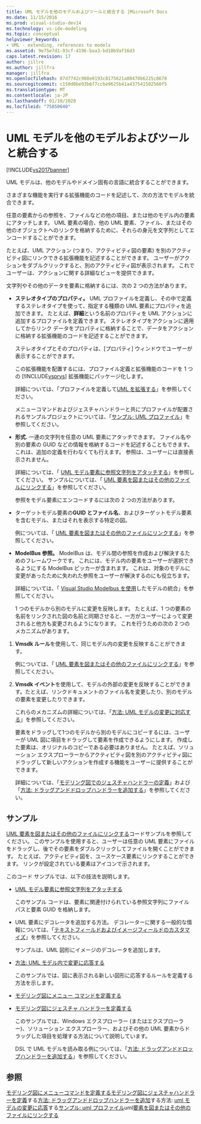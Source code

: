 ```yaml
---
title: UML モデルを他のモデルおよびツールと統合する |Microsoft Docs
ms.date: 11/15/2016
ms.prod: visual-studio-dev14
ms.technology: vs-ide-modeling
ms.topic: conceptual
helpviewer_keywords:
- UML - extending, references to models
ms.assetid: 9e75e7d1-93cf-4196-baa3-bd10b9af16d3
caps.latest.revision: 17
author: jillre
ms.author: jillfra
manager: jillfra
ms.openlocfilehash: 87d7742c988e0193c8175621a08478b6225c8670
ms.sourcegitcommit: c150d0be93b6f7ccbe9625b41a437541502560f5
ms.translationtype: MT
ms.contentlocale: ja-JP
ms.lasthandoff: 01/10/2020
ms.locfileid: "75850640"
---
```

# <a name="integrate-uml-models-with-other-models-and-tools"></a>UML モデルを他のモデルおよびツールと統合する
[!INCLUDE[vs2017banner](../includes/vs2017banner.md)]

UML モデルは、他のモデルやドメイン固有の言語に統合することができます。

 さまざまな機能を実行する拡張機能のコードを記述して、次の方法でモデルを統合できます。

 任意の要素からの参照を、ファイルなどの他の項目、または他のモデル内の要素にアタッチします。
UML 要素の場合、他の UML 要素、ファイル、またはその他のオブジェクトへのリンクを格納するために、それらの身元を文字列としてエンコードすることができます。

 たとえば、UML アクション (つまり、アクティビティ図の要素) を別のアクティビティ図にリンクできる拡張機能を記述することができます。 ユーザーがアクションをダブルクリックすると、別のアクティビティ図が表示されます。 これでユーザーは、アクションに関する詳細なビューを提供できます。

 文字列やその他のデータを要素に格納するには、次の 2 つの方法があります。

- **ステレオタイプのプロパティ。** UML プロファイルを定義し、その中で定義するステレオタイプを使って、指定する種類の UML 要素にプロパティを追加できます。 たとえば、**詳細**という名前のプロパティを UML アクションに追加するプロファイルを定義できます。 ステレオタイプをアクションに適用してからリンク データをプロパティに格納することで、データをアクションに格納する拡張機能のコードを記述することができます。

   ステレオタイプとそのプロパティは、[プロパティ] ウィンドウでユーザーが表示することができます。

   この拡張機能を配置するには、プロファイル定義と拡張機能のコードを 1 つの [!INCLUDE[vsprvs](../includes/vsprvs-md.md)] 拡張機能にパッケージ化します。

   詳細については、「プロファイルを定義して[UML を拡張する](../modeling/define-a-profile-to-extend-uml.md)」を参照してください。

   メニューコマンドおよびジェスチャハンドラーと共にプロファイルが配置されるサンプルプロジェクトについては、「[サンプル: UML プロファイル](https://docs.microsoft.com/samples/browse/?redirectedfrom=MSDN-samples)」を参照してください。

- **形式.** 一連の文字列を任意の UML 要素にアタッチできます。 ファイル名や別の要素の GUID などの情報を格納するコードを記述することもできます。 これは、追加の定義を行わなくても行えます。 参照は、ユーザーには直接表示されません。

   詳細については、「 [UML モデル要素に参照文字列をアタッチする](../modeling/attach-reference-strings-to-uml-model-elements.md)」を参照してください。 サンプルについては、「 [UML 要素を図またはその他のファイルにリンクする](https://docs.microsoft.com/samples/browse/?redirectedfrom=MSDN-samples)」を参照してください。

  参照をモデル要素にエンコードするには次の 2 つの方法があります。

- ターゲットモデル要素の**GUID とファイル名**、およびターゲットモデル要素を含むモデル、またはそれを表示する特定の図。

   例については、「 [UML 要素を図またはその他のファイルにリンクする](https://docs.microsoft.com/samples/browse/?redirectedfrom=MSDN-samples)」を参照してください。

- **ModelBus 参照。** ModelBus は、モデル間の参照を作成および解決するためのフレームワークです。 これには、モデル内の要素をユーザーが選択できるようにする ModelBus ピッカーが含まれます。 これは、対象のモデルに変更があったために失われた参照をユーザーが解決するのにも役立ちます。

   詳細については、「 [Visual Studio Modelbus を使用](../modeling/integrating-models-by-using-visual-studio-modelbus.md)したモデルの統合」を参照してください。

  1 つのモデルから別のモデルに変更を反映します。
  たとえば、1 つの要素の名前をリンクされた図の名前と同期させると、一方がユーザーによって変更されると他方も変更されるようになります。 これを行うための次の 2 つのメカニズムがあります。

1. **Vmsdk ルール**を使用して、同じモデル内の変更を反映することができます。

    例については、「 [UML 要素を図またはその他のファイルにリンクする](https://docs.microsoft.com/samples/browse/?redirectedfrom=MSDN-samples)」を参照してください。

2. **Vmsdk イベント**を使用して、モデルの外部の変更を反映することができます。たとえば、リンクドキュメントのファイル名を変更したり、別のモデルの要素を変更したりできます。

   これらのメカニズムの詳細については、「[方法: UML モデルの変更に対応する](../misc/how-to-respond-to-changes-in-a-uml-model.md)」を参照してください。

   要素をドラッグして1つのモデルから別のモデルにコピーするには、ユーザーが UML 図に項目をドラッグして要素を作成できるようにします。 作成した要素は、オリジナルのコピーである必要はありません。 たとえば、ソリューション エクスプローラーからアクティビティ図を別のアクティビティ図にドラッグして新しいアクションを作成する機能をユーザーに提供することができます。

   詳細については、「[モデリング図でのジェスチャハンドラーの定義](../modeling/define-a-gesture-handler-on-a-modeling-diagram.md)」および「[方法: ドラッグアンドドロップハンドラーを追加する](../modeling/how-to-add-a-drag-and-drop-handler.md)」を参照してください。

## <a name="samples"></a>サンプル
 [UML 要素を図またはその他のファイルにリンクする](https://docs.microsoft.com/samples/browse/?redirectedfrom=MSDN-samples)コードサンプルを参照してください。 このサンプルを使用すると、ユーザーは任意の UML 要素にファイルをドラッグし、後でその要素をダブルクリックしてファイルを開くことができます。 たとえば、アクティビティ図を、ユースケース要素にリンクすることができます。 リンクが設定されている要素はアイコンで示されます。

 このコード サンプルでは、以下の技法を説明します。

- [UML モデル要素に参照文字列をアタッチする](../modeling/attach-reference-strings-to-uml-model-elements.md)

   このサンプル コードは、要素に関連付けられている参照文字列にファイル パスと要素 GUID を格納します。

- UML 要素にデコレータを追加する方法。 デコレーターに関する一般的な情報については、「[テキストフィールドおよびイメージフィールドのカスタマイズ](../modeling/customizing-text-and-image-fields.md)」を参照してください。

   サンプルは、UML 図形にイメージのデコレータを追加します。

- [方法: UML モデル内で変更に応答する](../misc/how-to-respond-to-changes-in-a-uml-model.md)

   このサンプルでは、図に表示される新しい図形に応答するルールを定義する方法を示します。

- [モデリング図にメニュー コマンドを定義する](../modeling/define-a-menu-command-on-a-modeling-diagram.md)

- [モデリング図にジェスチャ ハンドラーを定義する](../modeling/define-a-gesture-handler-on-a-modeling-diagram.md)

   このサンプルでは、Windows エクスプローラー (またはエクスプローラー)、ソリューション エクスプローラー、およびその他の UML 要素からドラッグした項目を処理する方法について説明しています。

  DSL で UML モデルを読み取る例については、「[方法: ドラッグアンドドロップハンドラーを追加する](../modeling/how-to-add-a-drag-and-drop-handler.md)」を参照してください。

## <a name="see-also"></a>参照
 [モデリング図にメニューコマンドを定義](../modeling/define-a-menu-command-on-a-modeling-diagram.md)[するモデリング図にジェスチャハンドラーを定義](../modeling/define-a-gesture-handler-on-a-modeling-diagram.md)する[方法: ドラッグアンドドロップハンドラーを追加](../modeling/how-to-add-a-drag-and-drop-handler.md)する方法: [uml モデルの変更に応答](../misc/how-to-respond-to-changes-in-a-uml-model.md)する[サンプル: uml プロファイル](https://docs.microsoft.com/samples/browse/?redirectedfrom=MSDN-samples)uml[要素を図またはその他のファイルにリンクする](https://docs.microsoft.com/samples/browse/?redirectedfrom=MSDN-samples)
